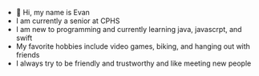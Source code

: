 - 👋 Hi, my name is Evan
- I am currently a senior at CPHS
- I am new to programming and currently learning java, javascrpt, and swift
- My favorite hobbies include video games, biking, and hanging out with friends
- I always try to be friendly and trustworthy and like meeting new people

<!---
EvanJSpahr/EvanJSpahr is a ✨ special ✨ repository because its `README.md` (this file) appears on your GitHub profile.
You can click the Preview link to take a look at your changes.
--->
